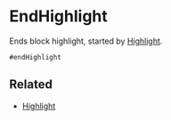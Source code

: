 
# EndHighlight

Ends block highlight, started by [Highlight](/MdDocs/BuildCommands/highlight.md).
```
#endHighlight
```
## Related

 - [Highlight](/MdDocs/BuildCommands/highlight.md)


